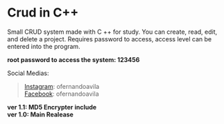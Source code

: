 # Crud in C++
Small CRUD system made with C ++ for study. You can create, read, edit, and delete a project. Requires password to access, access level can be entered into the program.

**root password to access the system: 123456**

Social Medias:
>[Instagram](http://www.instagram.com/ofernandoavila/): ofernandoavila <br />
>[Facebook](http://www.facebook.com/ofernandoavila/): ofernandoavila

**__ver 1.1: MD5 Encrypter include <br />
ver 1.0: Main Realease__**

